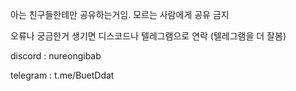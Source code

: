 아는 친구들한테만 공유하는거임. 모르는 사람에게 공유 금지

오류나 궁금한거 생기면 디스코드나 텔레그램으로 연락 (텔레그램을 더 잘봄)

discord : nureongibab

telegram : t.me/BuetDdat

